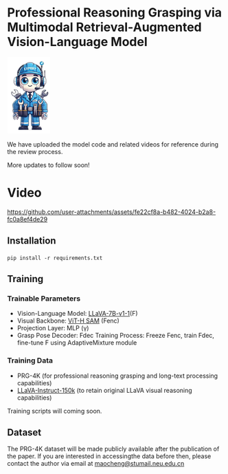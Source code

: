 # Professional Reasoning Grasping via Multimodal Retrieval-Augmented Vision-Language Model

<img src="image/fig1.png" width="100">

We have uploaded the model code and related videos for reference during the review process.

More updates to follow soon! 

# Video
https://github.com/user-attachments/assets/fe22cf8a-b482-4024-b2a8-fc0a8ef4de29


## Installation
```pip install -r requirements.txt```


## Training
### Trainable Parameters
- Vision-Language Model: [LLaVA-7B-v1-1](https://huggingface.co/liuhaotian/LLaVA-Lightning-7B-delta-v1-1)(F)
- Visual Backbone: [ViT-H SAM](https://dl.fbaipublicfiles.com/segment_anything/sam_vit_h_4b8939.pth) (Fenc)
- Projection Layer: MLP (γ)
- Grasp Pose Decoder: Fdec
Training Process: Freeze Fenc, train Fdec, fine-tune F using AdaptiveMixture module

### Training Data
- PRG-4K (for professional reasoning grasping and long-text processing capabilities)
- [LLaVA-Instruct-150k](https://huggingface.co/datasets/liuhaotian/LLaVA-Instruct-150K/blob/main/llava_instruct_150k.json) (to retain original LLaVA visual reasoning capabilities)

Training scripts will coming soon.


## Dataset
The PRG-4K dataset will be made publicly available after the publication of the paper. lf you are interested in accessingthe data before then, please contact the author via email at maocheng@stumail.neu.edu.cn

